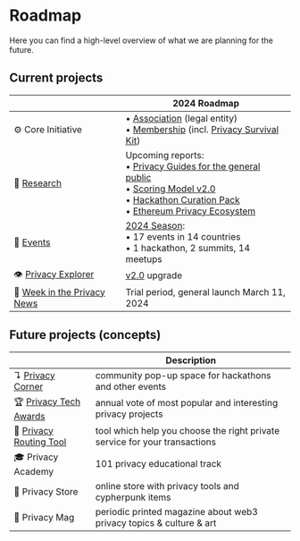 # Roadmap

Here you can find a high-level overview of what we are planning for the future.

## Current projects

| | 2024 Roadmap |
| --- | --- |
| ⚙️ Core Initiative | • [Association](/association/) (legal entity)<br/> • [Membership](/membership/) (incl. [Privacy Survival Kit](/membership/survival-kit)) |
| 🔬 [Research](/research/) | Upcoming reports:<br/> • [Privacy Guides for the general public](https://github.com/web3privacy/grants/blob/main/README.md#-privacy-guides)<br/>• [Scoring Model v2.0](https://github.com/web3privacy/grants/blob/main/README.md#-privacy-beat)<br/>• [Hackathon Curation Pack](https://github.com/web3privacy/grants/blob/main/README.md#-hackathon-curation-pack)<br/>• [Ethereum Privacy Ecosystem](https://docs.web3privacy.info/research/ethereum-privacy-ecosystem) |
| 📅 [Events](/events/) | [2024 Season](/events/seasons/2024):<br/> • 17 events in 14 countries<br/> • 1 hackathon, 2 summits, 14 meetups |
| 👁️ [Privacy Explorer](/projects/privacy-explorer) | [v2.0](/projects/privacy-explorer#milestones) upgrade |
| 📰 [Week in the Privacy News](/news/week-in-the-privacy) | Trial period, general launch March 11, 2024 |

## Future projects (concepts)

| | Description |
| --- | --- |
| ↴ [Privacy Corner](https://github.com/web3privacy/privacy-corner) | community pop-up space for hackathons and other events |
| 🏆 [Privacy Tech Awards](/projects/privacy-tech-awards) | annual vote of most popular and interesting privacy projects |
| 🔀 [Privacy Routing Tool](https://github.com/web3privacy/grants/blob/main/README.md#-privacy-checker-tool) | tool which help you choose the right private service for your transactions |
| 🎓 Privacy Academy | 101 privacy educational track |
| 🛒 Privacy Store | online store with privacy tools and cypherpunk items |
| 📔 Privacy Mag | periodic printed magazine about web3 privacy topics & culture & art |
